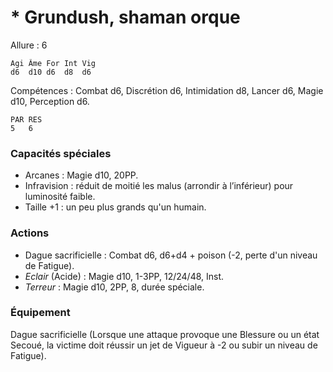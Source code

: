 # * Grundush, shaman orque

Allure : 6

	Agi	Âme	For	Int	Vig
	d6	d10	d6	d8	d6

Compétences : Combat d6, Discrétion d6, Intimidation d8, Lancer d6, Magie d10, Perception d6.

	PAR	RES
	5	6

### Capacités spéciales
- Arcanes : Magie d10, 20PP.
- Infravision : réduit de moitié les malus (arrondir à l’inférieur) pour luminosité faible.
- Taille +1 : un peu plus grands qu'un humain.

### Actions
- Dague sacrificielle : Combat d6, d6+d4 + poison (-2, perte d'un niveau de Fatigue).
- _Eclair_ (Acide) : Magie d10, 1-3PP, 12/24/48, Inst.
- _Terreur_ : Magie d10, 2PP, 8, durée spéciale.

### Équipement
Dague sacrificielle (Lorsque une attaque provoque une Blessure ou un état Secoué, la victime doit réussir un jet de Vigueur à -2 ou subir un niveau de Fatigue).
